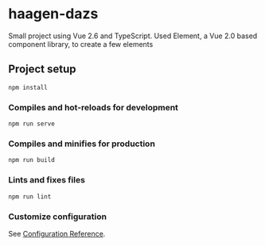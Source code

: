 # haagen-dazs
Small project using Vue 2.6 and TypeScript. Used Element, a Vue 2.0 based component library, to create a few elements

## Project setup
```
npm install
```

### Compiles and hot-reloads for development
```
npm run serve
```

### Compiles and minifies for production
```
npm run build
```

### Lints and fixes files
```
npm run lint
```

### Customize configuration
See [Configuration Reference](https://cli.vuejs.org/config/).
